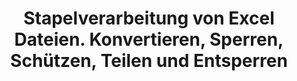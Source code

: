 ﻿---
title: Stapelverarbeitung von Excel Dateien. Konvertieren, Sperren, Schützen, Teilen und Entsperren
second_title: Aspose.Cells Cloud Documen
linktitle: Batch Excel-Datei
type: docs
url: /de/batch/
keywords: Batch processing of multiple excel files. Conversion, Lock, Protect, Split, and Unlock
description: Aspose.Cells Cloud API unterstützt die Stapelverarbeitung mehrerer Excel-Dateien. SDK unterstützt verschiedene Entwicklungssprachen. Dazu gehören Android, C#, Go, Java, NodeJS, Perl, PHP, Python, Ruby und Swift
weight: 35
kwords: Excel, Office Cloud, REST API, Tabellenkalkulation, PDF, CSV, Json, Markdown, Batch, Konvertierung, Sperren, Schützen, Aufteilen und Entsperren.
---
